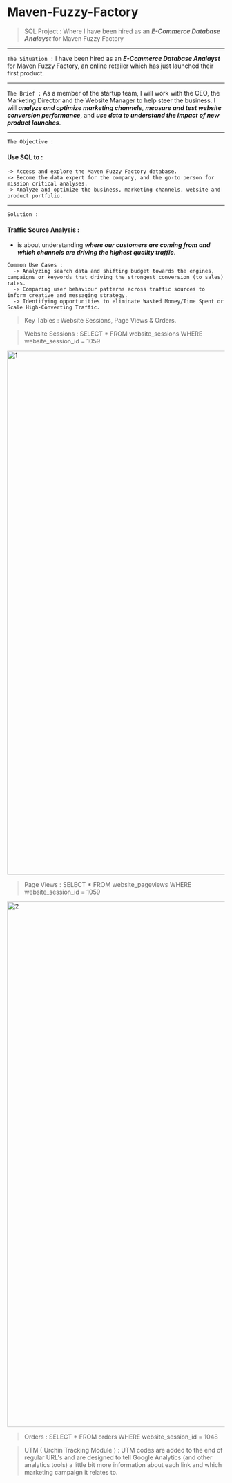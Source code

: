 # Maven-Fuzzy-Factory
>SQL Project : Where I have been hired as an ***E-Commerce Database Analayst*** for Maven Fuzzy Factory
___
`The Situation :` I have been hired as an ***E-Commerce Database Analayst*** for Maven Fuzzy Factory, an online retailer which has just launched their first product.
___
`The Brief :` As a member of the startup team, I will work with the CEO, the Marketing Director and the Website Manager to help steer the business.
I will ***analyze and optimize marketing channels***, ***measure and test website conversion performance***, and ***use data to understand the impact of new product launches***.

___
`The Objective :` 
#### Use SQL to :
```
-> Access and explore the Maven Fuzzy Factory database.
-> Become the data expert for the company, and the go-to person for mission critical analyses.
-> Analyze and optimize the business, marketing channels, website and product portfolio.
```
___
`Solution :` 
#### Traffic Source Analysis :
- is about understanding ***where our customers are coming from and which channels are driving the highest quality traffic***.
``` 
Common Use Cases :
  -> Analyzing search data and shifting budget towards the engines, campaigns or keywords that driving the strongest conversion (to sales) rates.
  -> Comparing user behaviour patterns across traffic sources to inform creative and messaging strategy.
  -> Identifying opportunities to eliminate Wasted Money/Time Spent or Scale High-Converting Traffic.
```
> Key Tables : Website Sessions, Page Views & Orders.


>Website Sessions : SELECT * FROM website_sessions WHERE website_session_id = 1059
<img width="1211" alt="1" src="https://user-images.githubusercontent.com/60319087/153548916-92f76426-583a-447c-98aa-8adf6f56243a.png">

>Page Views :       SELECT * FROM website_pageviews WHERE website_session_id = 1059
<img width="1214" alt="2" src="https://user-images.githubusercontent.com/60319087/153548171-d512f6ff-cd96-4f62-af38-5b9436485594.png">

>Orders :           SELECT * FROM orders WHERE website_session_id = 1048

> UTM ( Urchin Tracking Module ) : UTM codes are added to the end of regular URL's and are designed to tell Google Analytics (and other analytics tools) a little bit more information about each link and which marketing campaign it relates to.
